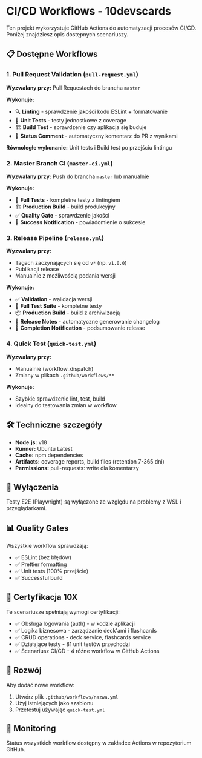 # CI/CD Workflows - 10devscards

Ten projekt wykorzystuje GitHub Actions do automatyzacji procesów CI/CD. Poniżej znajdziesz opis dostępnych scenariuszy.

## 📋 Dostępne Workflows

### 1. Pull Request Validation (`pull-request.yml`)

**Wyzwalany przy:** Pull Requestach do brancha `master`

**Wykonuje:**

- 🔍 **Linting** - sprawdzenie jakości kodu ESLint + formatowanie
- 🧪 **Unit Tests** - testy jednostkowe z coverage
- 🏗️ **Build Test** - sprawdzenie czy aplikacja się buduje
- 💬 **Status Comment** - automatyczny komentarz do PR z wynikami

**Równoległe wykonanie:** Unit tests i Build test po przejściu lintingu

### 2. Master Branch CI (`master-ci.yml`)

**Wyzwalany przy:** Push do brancha `master` lub manualnie

**Wykonuje:**

- 🧪 **Full Tests** - kompletne testy z lintingiem
- 🏗️ **Production Build** - build produkcyjny
- ✅ **Quality Gate** - sprawdzenie jakości
- 📢 **Success Notification** - powiadomienie o sukcesie

### 3. Release Pipeline (`release.yml`)

**Wyzwalany przy:**

- Tagach zaczynających się od `v*` (np. `v1.0.0`)
- Publikacji release
- Manualnie z możliwością podania wersji

**Wykonuje:**

- ✅ **Validation** - walidacja wersji
- 🧪 **Full Test Suite** - kompletne testy
- 📦 **Production Build** - build z archiwizacją
- 📝 **Release Notes** - automatyczne generowanie changelog
- 🎉 **Completion Notification** - podsumowanie release

### 4. Quick Test (`quick-test.yml`)

**Wyzwalany przy:**

- Manualnie (workflow_dispatch)
- Zmiany w plikach `.github/workflows/**`

**Wykonuje:**

- Szybkie sprawdzenie lint, test, build
- Idealny do testowania zmian w workflow

## 🛠️ Techniczne szczegóły

- **Node.js:** v18
- **Runner:** Ubuntu Latest
- **Cache:** npm dependencies
- **Artifacts:** coverage reports, build files (retention 7-365 dni)
- **Permissions:** pull-requests: write dla komentarzy

## 🚫 Wyłączenia

Testy E2E (Playwright) są wyłączone ze względu na problemy z WSL i przeglądarkami.

## 📊 Quality Gates

Wszystkie workflow sprawdzają:

- ✅ ESLint (bez błędów)
- ✅ Prettier formatting
- ✅ Unit tests (100% przejście)
- ✅ Successful build

## 🎯 Certyfikacja 10X

Te scenariusze spełniają wymogi certyfikacji:

- ✅ Obsługa logowania (auth) - w kodzie aplikacji
- ✅ Logika biznesowa - zarządzanie deck'ami i flashcards
- ✅ CRUD operations - deck service, flashcards service
- ✅ Działające testy - 81 unit testów przechodzi
- ✅ Scenariusz CI/CD - 4 różne workflow w GitHub Actions

## 🔧 Rozwój

Aby dodać nowe workflow:

1. Utwórz plik `.github/workflows/nazwa.yml`
2. Użyj istniejących jako szablonu
3. Przetestuj używając `quick-test.yml`

## 📝 Monitoring

Status wszystkich workflow dostępny w zakładce Actions w repozytorium GitHub.
